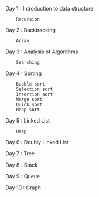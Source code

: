 Day 1 : Introduction to data structure

        Recursion
        
Day 2 : Backtracking

        Array 
Day 3 : Analysis of Algorithms

        Searching
 
Day 4 : Sorting

        Bubble sort
        Selection sort
        Insertion sort'
        Merge sort
        Quick sort
        Heap sort
        
Day 5 : Linked List

        Heap

Day 6  : Doubly Linked List

Day 7  : Tree

Day 8  : Stack

Day 9  : Queue

Day 10 : Graph
